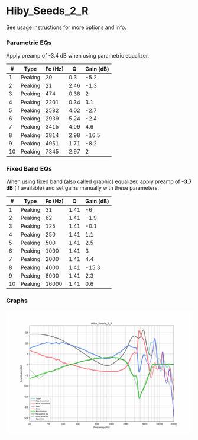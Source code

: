 # Hiby_Seeds_2_R
See [usage instructions](https://github.com/jaakkopasanen/AutoEq#usage) for more options and info.

### Parametric EQs
Apply preamp of -3.4 dB when using parametric equalizer.

|   # | Type    |   Fc (Hz) |    Q |   Gain (dB) |
|-----|---------|-----------|------|-------------|
|   1 | Peaking |        20 | 0.3  |        -5.2 |
|   2 | Peaking |        21 | 2.46 |        -1.3 |
|   3 | Peaking |       474 | 0.38 |         2   |
|   4 | Peaking |      2201 | 0.34 |         3.1 |
|   5 | Peaking |      2582 | 4.02 |        -2.7 |
|   6 | Peaking |      2939 | 5.24 |        -2.4 |
|   7 | Peaking |      3415 | 4.09 |         4.6 |
|   8 | Peaking |      3814 | 2.98 |       -16.5 |
|   9 | Peaking |      4951 | 1.71 |        -8.2 |
|  10 | Peaking |      7345 | 2.97 |         2   |

### Fixed Band EQs
When using fixed band (also called graphic) equalizer, apply preamp of **-3.7 dB** (if available) and set gains manually with these parameters.

|   # | Type    |   Fc (Hz) |    Q |   Gain (dB) |
|-----|---------|-----------|------|-------------|
|   1 | Peaking |        31 | 1.41 |        -6   |
|   2 | Peaking |        62 | 1.41 |        -1.9 |
|   3 | Peaking |       125 | 1.41 |        -0.1 |
|   4 | Peaking |       250 | 1.41 |         1.1 |
|   5 | Peaking |       500 | 1.41 |         2.5 |
|   6 | Peaking |      1000 | 1.41 |         3   |
|   7 | Peaking |      2000 | 1.41 |         4.4 |
|   8 | Peaking |      4000 | 1.41 |       -15.3 |
|   9 | Peaking |      8000 | 1.41 |         2.3 |
|  10 | Peaking |     16000 | 1.41 |         0.6 |

### Graphs
![](./Hiby_Seeds_2_R.png)
